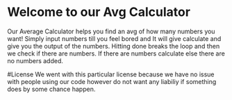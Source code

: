 # Welcome to our Avg Calculator 
Our Average Calculator helps you find an avg of how many numbers you want! Simply input numbers till you feel bored and It will give calculate and give you the output of the numbers. Hitting done breaks the loop and then we check if there are numbers. If there are numbers calculate else there are no numbers added.

#License 
We went with this particular license because we have no issue with people using our code however do not want any liabiliy if something does by some chance happen.
